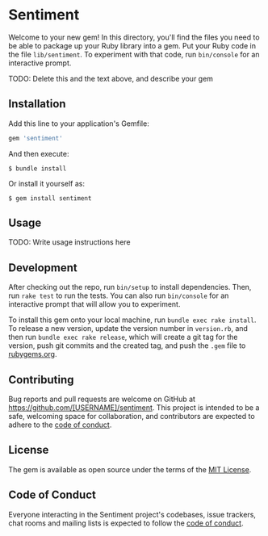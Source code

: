 # Sentiment

Welcome to your new gem! In this directory, you'll find the files you need to be able to package up your Ruby library into a gem. Put your Ruby code in the file `lib/sentiment`. To experiment with that code, run `bin/console` for an interactive prompt.

TODO: Delete this and the text above, and describe your gem

## Installation

Add this line to your application's Gemfile:

```ruby
gem 'sentiment'
```

And then execute:

    $ bundle install

Or install it yourself as:

    $ gem install sentiment

## Usage

TODO: Write usage instructions here

## Development

After checking out the repo, run `bin/setup` to install dependencies. Then, run `rake test` to run the tests. You can also run `bin/console` for an interactive prompt that will allow you to experiment.

To install this gem onto your local machine, run `bundle exec rake install`. To release a new version, update the version number in `version.rb`, and then run `bundle exec rake release`, which will create a git tag for the version, push git commits and the created tag, and push the `.gem` file to [rubygems.org](https://rubygems.org).

## Contributing

Bug reports and pull requests are welcome on GitHub at https://github.com/[USERNAME]/sentiment. This project is intended to be a safe, welcoming space for collaboration, and contributors are expected to adhere to the [code of conduct](https://github.com/[USERNAME]/sentiment/blob/master/CODE_OF_CONDUCT.md).

## License

The gem is available as open source under the terms of the [MIT License](https://opensource.org/licenses/MIT).

## Code of Conduct

Everyone interacting in the Sentiment project's codebases, issue trackers, chat rooms and mailing lists is expected to follow the [code of conduct](https://github.com/[USERNAME]/sentiment/blob/master/CODE_OF_CONDUCT.md).
